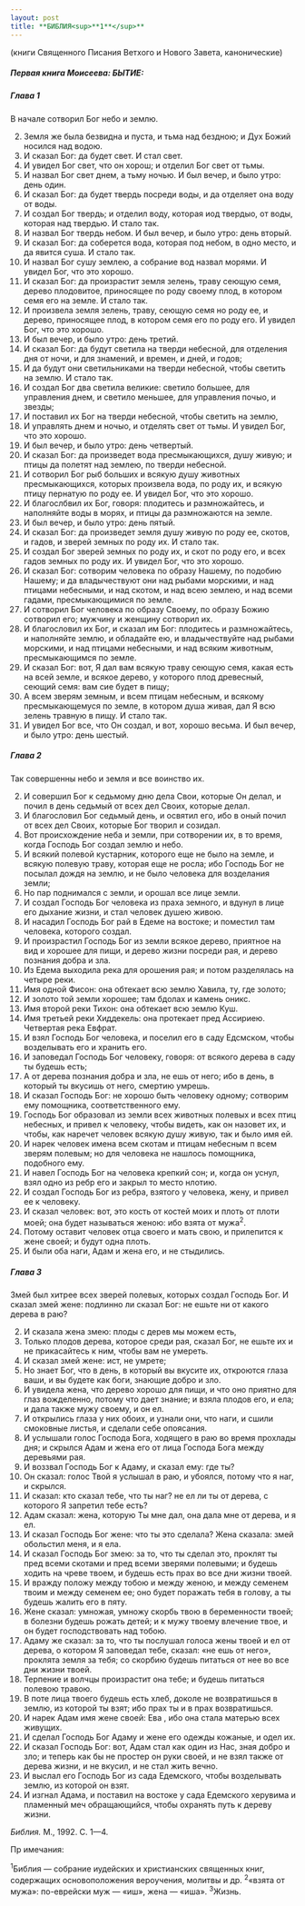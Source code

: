 ```yaml
---
layout: post
title: **БИБЛИЯ<sup>**1**</sup>**
---
```


(книги Священного Писания Ветхого и Нового Завета, канонические)

##### **Первая книга Моисеева: БЫТИЕ:**

##### **Глава 1**

В начале сотворил Бог небо и землю.

2.  Земля же была безвидна и пуста, и тьма над бездною; и Дух Божий
    носился над водою.
3.  И сказал Бог: да будет свет. И стал свет.
4.  И увидел Бог свет, что он хорош; и отделил Бог свет от тьмы.
5.  И назвал Бог свет днем, а тьму ночью. И был вечер, и было утро: день
    один.
6.  И сказал Бог: да будет твердь посреди воды, и да отделяет она воду
    от воды.
7.  И создал Бог твердь; и отделил воду, которая иод твердыо, от воды,
    которая над твердью. И стало так.
8.  И назвал Бог твердь небом. И был вечер, и было утро: день вторый.
9.  И сказал Бог: да соберется вода, которая под небом, в одно место, и
    да явится суша. И стало так.
10. И назвал Бог сушу землею, а собрание вод назвал морями. И увидел
    Бог, что это хорошо.
11. И сказал Бог: да произрастит земля зелень, траву сеющую семя, дерево
    плодовитое, приносящее по роду своему плод, в котором семя его на
    земле. И стало так.
12. И произвела земля зелень, траву, сеющую семя но роду ее, и дерево,
    приносящее плод, в котором семя его по роду его. И увидел Бог, что
    это хорошо.
13. И был вечер, и было утро: день третий.
14. И сказал Бог: да будут светила на тверди небесной, для отделения дня
    от ночи, и для знамений, и времен, и дней, и годов;
15. И да будут они светильниками на тверди небесной, чтобы светить на
    землю. И стало так.
16. И создал Бог два светила великие: светило большее, для управления
    днем, и светило меньшее, для управления почыо, и звезды;
17. И поставил их Бог на тверди небесной, чтобы светить на землю,
18. И управлять днем и ночыо, и отделять свет от тьмы. И увидел Бог, что
    это хорошо.
19. И был вечер, и было утро: день четвертый.
20. И сказал Бог: да произведет вода пресмыкающихся, душу живую; и птицы
    да полетят над землею, по тверди небесной.
21. И сотворил Бог рыб больших и всякую душу животных пресмыкающихся,
    которых произвела вода, по роду их, и всякую птицу пернатую по
    роду ее. И увидел Бог, что это хорошо.
22. И благослбвил их Бог, говоря: плодитесь и размножайтесь, и
    наполняйте воды в морях, и птицы да размножаются на земле.
23. И был вечер, и было утро: день пятый.
24. И сказал Бог: да произведет земля душу живую по роду ее, скотов, и
    гадов, и зверей земных по роду их. И стало так.
25. И создал Бог зверей земных по роду их, и скот по роду его, и всех
    гадов земных по роду их. И увидел Бог, что это хорошо.
26. И сказал Бог: сотворим человека по образу Нашему, по подобию Нашему;
    и да владычествуют они над рыбами морскими, и над птицами небесными,
    и над скотом, и над всею землею, и над всеми гадами, пресмыкающимися
    по земле.
27. И сотворил Бог человека по образу Своему, по образу Божию сотворил
    его; мужчину и женщину сотворил их.
28. И благословил их Бог, и сказал им Бог: плодитесь и размножайтесь, и
    наполняйте землю, и обладайте ею, и владычест­вуйте над рыбами
    морскими, и над птицами небесными, и над всяким животным,
    пресмыкающимся по земле.
29. И сказал Бог: вот, Я дал вам всякую траву сеющую семя, какая есть на
    всей земле, и всякое дерево, у которого плод древес­ный, сеющий
    семя: вам сие будет в пищу;
30. А всем зверям земным, и всем птицам небесным, и всякому
    пресмыкающемуся по земле, в котором душа живая, дал Я
    всю зелень травную в пищу. И стало так.
31. И увидел Бог все, что Он создал, и вот, хорошо весьма. И был вечер,
    и было утро: день шестый.

##### **Глава 2**

Так совершенны небо и земля и все воинство их.

2.  И совершил Бог к седьмому дню дела Свои, которые Он делал, и почил в
    день седьмый от всех дел Своих, которые делал.
3.  И благословил Бог седьмый день, и освятил его, ибо в оный почил от
    всех дел Своих, которые Бог творил и созидал.
4.  Вот происхождение неба и земли, при сотворении их, в то время, когда
    Господь Бог создал землю и небо.
5.  И всякий полевой кустарник, которого еще не было на земле, и всякую
    полевую траву, которая еще не росла; ибо Господь Бог не посылал
    дождя на землю, и не было человека для возделания земли;
6.  Но пар поднимался с земли, и орошал все лице земли.
7.  И создал Господь Бог человека из праха земного, и вдунул в лице его
    дыхание жизни, и стал человек душею живою.
8.  И насадил Господь Бог рай в Едеме на востоке; и поместил там
    человека, которого создал.
9.  И произрастил Господь Бог из земли всякое дерево, приятное на вид и
    хорошее для пищи, и дерево жизни посреди рая, и дерево познания
    добра и зла.
10. Из Едема выходила река для орошения рая; и потом разде­лялась на
    четыре реки.
11. Имя одной Фисон: она обтекает всю землю Хавила, ту, где золото;
12. И золото той земли хорошее; там бдолах и камень оникс.
13. Имя второй реки Тихон: она обтекает всю землю Куш.
14. Имя третьей реки Хиддекель: она протекает пред Ассириею. Четвертая
    река Евфрат.
15. И взял Господь Бог человека, и поселил его в саду Едсмском, чтобы
    возделывать его и хранить его.
16. И заповедал Господь Бог человеку, говоря: от всякого дерева в саду
    ты будешь есть;
17. А от дерева познания добра и зла, не ешь от него; ибо в день, в
    который ты вкусишь от него, смертию умрешь.
18. И сказал Господь Бог: не хорошо быть человеку одному; сотворим ему
    помощника, соответственного ему.
19. Господь Бог образовал из земли всех животных полевых и всех птиц
    небесных, и привел к человеку, чтобы видеть, как он назовет их,
    и чтобы, как наречет человек всякую душу живую, так и было имя ей.
20. И нарек человек имена всем скотам и птицам небесным п всем зверям
    полевым; но для человека не нашлось помощника, подобного ему.
21. И навел Господь Бог на человека крепкий сон; и, когда он уснул, взял
    одно из ребр его и закрыл то место нлотию.
22. И создал Господь Бог из ребра, взятого у человека, жену, и привел ее
    к человеку.
23. И сказал человек: вот, это кость от костей моих и плоть от плоти
    моей; она будет называться женою: ибо взята от мужа<sup>2</sup>.
24. Потому оставит человек отца своего и мать свою, и приле­пится к жене
    своей; и будут одна плоть.
25. И были оба наги, Адам и жена его, и не стыдились.

##### **Глава 3**

Змей был хитрее всех зверей полевых, которых создал Господь Бог. И
сказал змей жене: подлинно ли сказал Бог: не ешьте ни от какого
дерева в раю?

2.  И сказала жена змею: плоды с дерев мы можем есть,
3.  Только плодов дерева, которое среди рая, сказал Бог, не ешьте их и
    не прикасайтесь к ним, чтобы вам не умереть.
4.  И сказал змей жене: ист, не умрете;
5.  Но знает Бог, что в день, в который вы вкусите их, откроются глаза
    ваши, и вы будете как боги, знающие добро и зло.
6.  И увидела жена, что дерево хорошо для пищи, и что оно приятно для
    глаз вожделенно, потому что дает знание; и взяла плодов его, и
    ела; и дала также мужу своему, и он ел.
7.  И открылись глаза у них обоих, и узнали они, что наги, и сшили
    смоковные листья, и сделали себе опоясания.
8.  И услышали голос Господа Бога, ходящего в раю во время прохлады дня;
    и скрылся Адам и жена его от лица Господа Бога между деревьями рая.
9.  И воззвал Господь Бог к Адаму, и сказал ему: где ты?
10. Он сказал: голос Твой я услышал в раю, и убоялся, потому что я наг,
    и скрылся.
11. И сказал: кто сказал тебе, что ты наг? не ел ли ты от дерева, с
    которого Я запретил тебе есть?
12. Адам сказал: жена, которую Ты мне дал, она дала мне от дерева, и я
    ел.
13. И сказал Господь Бог жене: что ты это сделала? Жена сказала: змей
    обольстил меня, и я ела.
14. И сказал Господь Бог змею: за то, что ты сделал это, проклят ты пред
    всеми скотами и пред всеми зверями полевыми; и будешь ходить на
    чреве твоем, и будешь есть прах во все дни жизни твоей.
15. И вражду положу между тобою и между женою, и между семенем твоим и
    между семенем ее; оно будет поражать тебя в голову, а ты будешь
    жалить его в пяту.
16. Жене сказал: умножая, умножу скорбь твою в беременности твоей; в
    болезни будешь рожать детей; и к мужу твоему влечение твое, и он
    будет господствовать над тобою.
17. Адаму же сказал: за то, что ты послушал голоса жены твоей и ел от
    дерева, о котором Я заповедал тебе, сказал: «не ешь от него»,
    проклята земля за тебя; со скорбию будешь питаться от нее во все
    дни жизни твоей.
18. Терпение и волчцы произрастит она тебе; и будешь питаться полевою
    травою.
19. В поте лица твоего будешь есть хлеб, доколе не возвратишься в землю,
    из которой ты взят; ибо прах ты и в прах возвратишься.
20. И нарек Адам имя жене своей: Ева , ибо она стала матерью всех
    живущих.
21. И сделал Господь Бог Адаму и жене его одежды кожаные, и одел их.
22. И сказал Господь Бог: вот, Адам стал как один из Нас, зная добро и
    зло; и теперь как бы не простер он руки своей, и не взял также от
    дерева жизни, и не вкусил, и не стал жить вечно.
23. И выслал его Господь Бог из сада Едемского, чтобы возделы­вать
    землю, из которой он взят.
24. И изгнал Адама, и поставил на востоке у сада Едемского херувима и
    пламенный меч обращающийся, чтобы охранять путь к дереву жизни.

*Библия.* М., 1992. С. 1—4.

Пр имечания:

<sup>1</sup>Библия — собрание иудейских и христианских священных книг,
содержащих основоположения вероучения, молитвы и др.
<sup>2</sup>«взята от мужа»: по-еврейски муж — «иш», жена — «иша».
<sup>3</sup>Жизнь.

